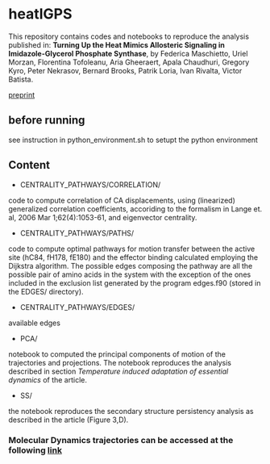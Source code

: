 # heatIGPS

This repository contains codes and notebooks to reproduce the analysis published in: 
**Turning Up the Heat Mimics Allosteric Signaling in Imidazole-Glycerol Phosphate Synthase**,
by Federica Maschietto, Uriel Morzan, Florentina Tofoleanu, Aria Gheeraert, Apala Chaudhuri, Gregory Kyro, Peter Nekrasov, Bernard Brooks, Patrik Loria, Ivan Rivalta, Victor Batista. 

[preprint](http://ursula.chem.yale.edu/~batista/publications/HeatIsOn_IGPS.pdf)

## before running

see instruction in python_environment.sh to setupt the python environment

## Content

- CENTRALITY_PATHWAYS/CORRELATION/

code to compute correlation of CA displacements, using (linearized) generalized correlation coefficients, accoriding to the formalism in Lange et. al, 2006 Mar 1;62(4):1053-61, and eigenvector centrality.

- CENTRALITY_PATHWAYS/PATHS/

code to compute optimal pathways for motion transfer between the active site (hC84, fH178, fE180) and the effector binding calculated employing the Dijkstra algorithm. The possible edges composing the pathway are all the possible pair of amino acids in the system with the exception of the ones included in the exclusion list generated by the program edges.f90 (stored in the EDGES/ directory).

- CENTRALITY_PATHWAYS/EDGES/

available edges

- PCA/

notebook to computed the principal components of motion of the trajectories and projections. The notebook reproduces the analysis described in section *Temperature induced adaptation of essential dynamics* of the article.


- SS/

the notebook reproduces the secondary structure persistency analysis as described in the article (Figure 3,D).

### Molecular Dynamics trajectories can be accessed at the following [link](https://drive.google.com/drive/folders/12WVo_dA5RvSZW2rvhB1rd8CxVz3Cb-CA?usp=sharing)


